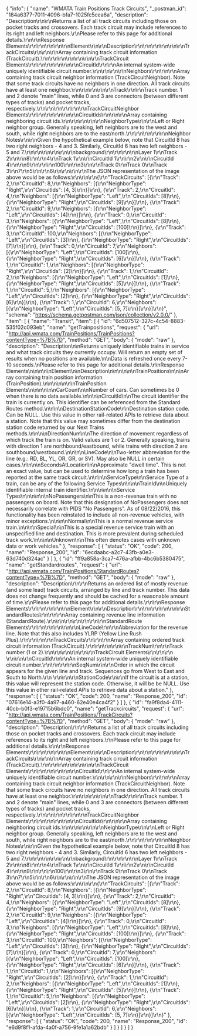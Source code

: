 {
  "info": {
    "name": "WMATA Train Positions Track Circuits",
    "_postman_id": "184a6377-7011-4096-bfa7-1025fc5cea6a",
    "description": "Description\r\n\r\nReturns a list of all track circuits including those on pocket tracks and crossovers.  Each track circuit may include references to its right and left neighbors.\r\nPlease refer to this page for additional details.\r\n\r\nResponse Elements\r\n\r\n\r\n\r\n\r\nElement\r\n\r\nDescription\r\n\r\n\r\n\r\n\r\n\r\nTrackCircuits\r\n\r\n\r\nArray containing track circuit information (TrackCircuit).\r\n\r\n\r\n\r\n\r\n\r\n\r\nTrackCircuit Elements\r\n\r\n\r\n\r\n\r\n\r\nCircuitId\r\n\r\nAn internal system-wide uniquely identifiable circuit number.\r\n\r\n\r\n\r\nNeighbors\r\n\r\n\r\nArray containing track circuit neighbor information (TrackCircuitNeighbor).  Note that some track circuits have no neighbors in one direction.  All track circuits have at least one neighbor.\r\n\r\n\r\n\r\n\r\nTrack\r\n\r\nTrack number.  1 and 2 denote \"main\" lines, while 0 and 3 are connectors (between different types of tracks) and pocket tracks, respectively.\r\n\r\n\r\n\r\n\r\n\r\nTrackCircuitNeighbor Elements\r\n\r\n\r\n\r\n\r\n\r\nCircuitIds\r\n\r\n\r\nArray containing neighboring circuit ids.\r\n\r\n\r\n\r\n\r\nNeighborType\r\n\r\nLeft or Right neighbor group.  Generally speaking, left neighbors are to the west and south, while right neighbors are to the east/north.\r\n\r\n\r\n\r\n\r\nNeighbor Notes\r\n\r\nGiven the hypothetical example below, note that CircuitId 8 has two right neighbors - 4 and 3.  Similarly, CircuitId 6 has two left neighbors - 5 and 7.\r\n\r\n\r\n\r\n\r\n\r\nbackground\r\n\r\n\r\n\r\nLayer 1\r\nTrack 2\r\n\r\n8\r\n\r\n4\r\nTrack 1\r\n\r\nCircuitId 1\r\n\r\n2\r\n\r\nCircuitId 4\r\n\r\n9\r\n\r\n\r\n100\r\n\r\n3\r\n\r\nTrack 0\r\nTrack 0\r\nTrack 3\r\n7\r\n5\r\n\r\n6\r\n\r\n\r\n\r\nThe JSON representation of the image above would be as follows:\r\n\r\n\r\n{\r\n\"TrackCircuits\": [{\r\n\"Track\": 2,\r\n\"CircuitId\": 8,\r\n\"Neighbors\": [{\r\n\"NeighborType\": \"Right\",\r\n\"CircuitIds\": [4, 3]\r\n}]\r\n}, {\r\n\"Track\": 2,\r\n\"CircuitId\": 4,\r\n\"Neighbors\": [{\r\n\"NeighborType\": \"Left\",\r\n\"CircuitIds\": [8]\r\n}, {\r\n\"NeighborType\": \"Right\",\r\n\"CircuitIds\": [9]\r\n}]\r\n}, {\r\n\"Track\": 2,\r\n\"CircuitId\": 9,\r\n\"Neighbors\": [{\r\n\"NeighborType\": \"Left\",\r\n\"CircuitIds\": [4]\r\n}]\r\n}, {\r\n\"Track\": 0,\r\n\"CircuitId\": 3,\r\n\"Neighbors\": [{\r\n\"NeighborType\": \"Left\",\r\n\"CircuitIds\": [8]\r\n}, {\r\n\"NeighborType\": \"Right\",\r\n\"CircuitIds\": [100]\r\n}]\r\n}, {\r\n\"Track\": 3,\r\n\"CircuitId\": 100,\r\n\"Neighbors\": [{\r\n\"NeighborType\": \"Left\",\r\n\"CircuitIds\": [3]\r\n}, {\r\n\"NeighborType\": \"Right\",\r\n\"CircuitIds\": [7]\r\n}]\r\n}, {\r\n\"Track\": 0,\r\n\"CircuitId\": 7,\r\n\"Neighbors\": [{\r\n\"NeighborType\": \"Left\",\r\n\"CircuitIds\": [100]\r\n}, {\r\n\"NeighborType\": \"Right\",\r\n\"CircuitIds\": [6]\r\n}]\r\n}, {\r\n\"Track\": 1,\r\n\"CircuitId\": 1,\r\n\"Neighbors\": [{\r\n\"NeighborType\": \"Right\",\r\n\"CircuitIds\": [2]\r\n}]\r\n}, {\r\n\"Track\": 1,\r\n\"CircuitId\": 2,\r\n\"Neighbors\": [{\r\n\"NeighborType\": \"Left\",\r\n\"CircuitIds\": [1]\r\n}, {\r\n\"NeighborType\": \"Right\",\r\n\"CircuitIds\": [5]\r\n}]\r\n}, {\r\n\"Track\": 1,\r\n\"CircuitId\": 5,\r\n\"Neighbors\": [{\r\n\"NeighborType\": \"Left\",\r\n\"CircuitIds\": [2]\r\n}, {\r\n\"NeighborType\": \"Right\",\r\n\"CircuitIds\": [6]\r\n}]\r\n}, {\r\n\"Track\": 1,\r\n\"CircuitId\": 6,\r\n\"Neighbors\": [{\r\n\"NeighborType\": \"Left\",\r\n\"CircuitIds\": [5, 7]\r\n}]\r\n}]\r\n}",
    "schema": "https://schema.getpostman.com/json/collection/v2.0.0/"
  },
  "item": [
    {
      "name": "Transit",
      "item": [
        {
          "id": "6d507512-327c-4c54-8883-535f02c093eb",
          "name": "getTrainpositions",
          "request": {
            "url": "http://api.wmata.com/TrainPositions/TrainPositions?contentType=%7B%7D",
            "method": "GET",
            "body": {
              "mode": "raw"
            },
            "description": "Description\n\nReturns uniquely identifiable trains in service and what track circuits they currently occupy. Will return an empty set of results when no positions are available.\n\nData is refreshed once every 7-10 seconds.\nPlease refer to this page for additional details.\n\nResponse Elements\n\n\n\n\nElement\n\nDescription\n\n\n\n\n\nTrainPositions\n\n\nArray containing train position information (TrainPosition).\n\n\n\n\n\n\nTrainPosition Elements\n\n\n\n\n\nCarCount\n\nNumber of cars.  Can sometimes be 0 when there is no data available.\n\n\n\nCircuitId\n\nThe circuit identifier the train is currently on.  This identifier can be referenced from the Standard Routes method.\n\n\n\nDestinationStationCode\n\nDestination station code. Can be NULL. Use this value in other rail-related APIs to retrieve data about a station.  Note that this value may sometimes differ from the destination station code returned by our Next Trains methods.\n\n\n\nDirectionNum\n\nThe direction of movement regardless of which track the train is on.  Valid values are 1 or 2.  Generally speaking, trains with direction 1 are northbound/eastbound, while trains with direction 2 are southbound/westbound.\n\n\n\nLineCode\n\nTwo-letter abbreviation for the line (e.g.: RD, BL, YL, OR, GR, or SV). May also be NULL in certain cases.\n\n\n\nSecondsAtLocation\n\nApproximate \"dwell time\".  This is not an exact value, but can be used to determine how long a train has been reported at the same track circuit.\n\n\n\nServiceType\n\nService Type of a train, can be any of the following Service Types\n\n\n\nTrainId\n\nUniquely identifiable internal train identifier.\n\n\n\n\n\nService Types\n\n\n\n\n\nNoPassengers\n\nThis is a non-revenue train with no passengers on board.  Note that this designation of NoPassengers does not necessarily correlate with PIDS \"No Passengers\".  As of 08/22/2016, this functionality has been reinstated to include all non-revenue vehicles, with minor exceptions.\n\n\n\nNormal\n\nThis is a normal revenue service train.\n\n\n\nSpecial\n\nThis is a special revenue service train with an unspecified line and destination.  This is more prevalent during scheduled track work.\n\n\n\nUnknown\n\nThis often denotes cases with unknown data or work vehicles."
          },
          "response": [
            {
              "status": "OK",
              "code": 200,
              "name": "Response_200",
              "id": "6ecdaabc-a2c7-43fb-a0e3-63d740d324ac"
            }
          ]
        },
        {
          "id": "ff9a858a-3ca7-476a-afbb-4bc6b5380475",
          "name": "getStandardroutes",
          "request": {
            "url": "http://api.wmata.com/TrainPositions/StandardRoutes?contentType=%7B%7D",
            "method": "GET",
            "body": {
              "mode": "raw"
            },
            "description": "Description\r\n\r\nReturns an ordered list of mostly revenue (and some lead) track circuits, arranged by line and track number.  This data does not change frequently and should be cached for a reasonable amount of time.\r\nPlease refer to this page for additional details.\r\n\r\nResponse Elements\r\n\r\n\r\n\r\n\r\nElement\r\n\r\nDescription\r\n\r\n\r\n\r\n\r\n\r\nStandardRoutes\r\n\r\n\r\nArray containing revenue line information (StandardRoute).\r\n\r\n\r\n\r\n\r\n\r\n\r\nStandardRoute Elements\r\n\r\n\r\n\r\n\r\n\r\nLineCode\r\n\r\nAbbreviation for the revenue line.  Note that this also includes YLRP (Yellow Line Rush Plus).\r\n\r\n\r\n\r\nTrackCircuits\r\n\r\n\r\nArray containing ordered track circuit information (TrackCircuit).\r\n\r\n\r\n\r\n\r\nTrackNum\r\n\r\nTrack number (1 or 2).\r\n\r\n\r\n\r\n\r\n\r\nTrackCircuit Elements\r\n\r\n\r\n        \r\n\r\n\r\nCircuitId\r\n\r\nAn internal system-wide uniquely identifiable circuit number.\r\n\r\n\r\n\r\nSeqNum\r\n\r\nOrder in which the circuit appears for the given line and track.  Sequences go from West to East and South to North.\r\n        \r\n\r\n\r\nStationCode\r\n\r\nIf the circuit is at a station, this value will represent the station code.  Otherwise, it will be be NULL. Use this value in other rail-related APIs to retrieve data about a station."
          },
          "response": [
            {
              "status": "OK",
              "code": 200,
              "name": "Response_200",
              "id": "07616e14-a3f0-4a97-a460-62e40e4ca4f2"
            }
          ]
        },
        {
          "id": "fa9f8da4-4111-40cb-b0f3-e19715b6bdc0",
          "name": "getTrackcircuits",
          "request": {
            "url": "http://api.wmata.com/TrainPositions/TrackCircuits?contentType=%7B%7D",
            "method": "GET",
            "body": {
              "mode": "raw"
            },
            "description": "Description\r\n\r\nReturns a list of all track circuits including those on pocket tracks and crossovers.  Each track circuit may include references to its right and left neighbors.\r\nPlease refer to this page for additional details.\r\n\r\nResponse Elements\r\n\r\n\r\n\r\n\r\nElement\r\n\r\nDescription\r\n\r\n\r\n\r\n\r\n\r\nTrackCircuits\r\n\r\n\r\nArray containing track circuit information (TrackCircuit).\r\n\r\n\r\n\r\n\r\n\r\n\r\nTrackCircuit Elements\r\n\r\n\r\n\r\n\r\n\r\nCircuitId\r\n\r\nAn internal system-wide uniquely identifiable circuit number.\r\n\r\n\r\n\r\nNeighbors\r\n\r\n\r\nArray containing track circuit neighbor information (TrackCircuitNeighbor).  Note that some track circuits have no neighbors in one direction.  All track circuits have at least one neighbor.\r\n\r\n\r\n\r\n\r\nTrack\r\n\r\nTrack number.  1 and 2 denote \"main\" lines, while 0 and 3 are connectors (between different types of tracks) and pocket tracks, respectively.\r\n\r\n\r\n\r\n\r\n\r\nTrackCircuitNeighbor Elements\r\n\r\n\r\n\r\n\r\n\r\nCircuitIds\r\n\r\n\r\nArray containing neighboring circuit ids.\r\n\r\n\r\n\r\n\r\nNeighborType\r\n\r\nLeft or Right neighbor group.  Generally speaking, left neighbors are to the west and south, while right neighbors are to the east/north.\r\n\r\n\r\n\r\n\r\nNeighbor Notes\r\n\r\nGiven the hypothetical example below, note that CircuitId 8 has two right neighbors - 4 and 3.  Similarly, CircuitId 6 has two left neighbors - 5 and 7.\r\n\r\n\r\n\r\n\r\n\r\nbackground\r\n\r\n\r\n\r\nLayer 1\r\nTrack 2\r\n\r\n8\r\n\r\n4\r\nTrack 1\r\n\r\nCircuitId 1\r\n\r\n2\r\n\r\nCircuitId 4\r\n\r\n9\r\n\r\n\r\n100\r\n\r\n3\r\n\r\nTrack 0\r\nTrack 0\r\nTrack 3\r\n7\r\n5\r\n\r\n6\r\n\r\n\r\n\r\nThe JSON representation of the image above would be as follows:\r\n\r\n\r\n{\r\n\"TrackCircuits\": [{\r\n\"Track\": 2,\r\n\"CircuitId\": 8,\r\n\"Neighbors\": [{\r\n\"NeighborType\": \"Right\",\r\n\"CircuitIds\": [4, 3]\r\n}]\r\n}, {\r\n\"Track\": 2,\r\n\"CircuitId\": 4,\r\n\"Neighbors\": [{\r\n\"NeighborType\": \"Left\",\r\n\"CircuitIds\": [8]\r\n}, {\r\n\"NeighborType\": \"Right\",\r\n\"CircuitIds\": [9]\r\n}]\r\n}, {\r\n\"Track\": 2,\r\n\"CircuitId\": 9,\r\n\"Neighbors\": [{\r\n\"NeighborType\": \"Left\",\r\n\"CircuitIds\": [4]\r\n}]\r\n}, {\r\n\"Track\": 0,\r\n\"CircuitId\": 3,\r\n\"Neighbors\": [{\r\n\"NeighborType\": \"Left\",\r\n\"CircuitIds\": [8]\r\n}, {\r\n\"NeighborType\": \"Right\",\r\n\"CircuitIds\": [100]\r\n}]\r\n}, {\r\n\"Track\": 3,\r\n\"CircuitId\": 100,\r\n\"Neighbors\": [{\r\n\"NeighborType\": \"Left\",\r\n\"CircuitIds\": [3]\r\n}, {\r\n\"NeighborType\": \"Right\",\r\n\"CircuitIds\": [7]\r\n}]\r\n}, {\r\n\"Track\": 0,\r\n\"CircuitId\": 7,\r\n\"Neighbors\": [{\r\n\"NeighborType\": \"Left\",\r\n\"CircuitIds\": [100]\r\n}, {\r\n\"NeighborType\": \"Right\",\r\n\"CircuitIds\": [6]\r\n}]\r\n}, {\r\n\"Track\": 1,\r\n\"CircuitId\": 1,\r\n\"Neighbors\": [{\r\n\"NeighborType\": \"Right\",\r\n\"CircuitIds\": [2]\r\n}]\r\n}, {\r\n\"Track\": 1,\r\n\"CircuitId\": 2,\r\n\"Neighbors\": [{\r\n\"NeighborType\": \"Left\",\r\n\"CircuitIds\": [1]\r\n}, {\r\n\"NeighborType\": \"Right\",\r\n\"CircuitIds\": [5]\r\n}]\r\n}, {\r\n\"Track\": 1,\r\n\"CircuitId\": 5,\r\n\"Neighbors\": [{\r\n\"NeighborType\": \"Left\",\r\n\"CircuitIds\": [2]\r\n}, {\r\n\"NeighborType\": \"Right\",\r\n\"CircuitIds\": [6]\r\n}]\r\n}, {\r\n\"Track\": 1,\r\n\"CircuitId\": 6,\r\n\"Neighbors\": [{\r\n\"NeighborType\": \"Left\",\r\n\"CircuitIds\": [5, 7]\r\n}]\r\n}]\r\n}"
          },
          "response": [
            {
              "status": "OK",
              "code": 200,
              "name": "Response_200",
              "id": "e6d9f8f1-afda-4a0f-a756-9fe1a1a62bdb"
            }
          ]
        }
      ]
    }
  ]
}